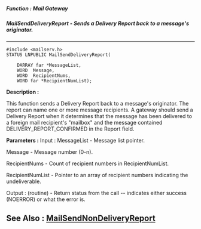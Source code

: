 ##### Function : Mail Gateway
##### MailSendDeliveryReport - Sends a Delivery Report back to a message's originator.
---
```
#include <mailserv.h>
STATUS LNPUBLIC MailSendDeliveryReport(

	DARRAY far *MessageList,
	WORD  Message,
	WORD  RecipientNums,
	WORD far *RecipientNumList);
```
**Description :**

This function sends a Delivery Report back to a message's originator.  The 
report can name one or more message recipients.  A gateway should send a 
Delivery Report when it determines that the message has been delivered to a 
foreign mail recipient's "mailbox" and the message contained 
DELIVERY_REPORT_CONFIRMED in the Report field.

**Parameters :**
Input :
MessageList  -  Message list pointer.

Message  -  Message number (0-n).

RecipientNums  -  Count of recipient numbers in RecipientNumList.

RecipientNumList  -  Pointer to an array of recipient numbers indicating the undeliverable.

Output :
(routine)  -  Return status from the call -- indicates either success (NOERROR) or what the error is.



**See Also :**
[MailSendNonDeliveryReport](/reference/Func/MailSendNonDeliveryReport)
---
